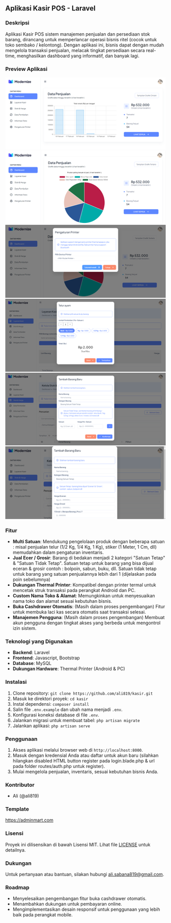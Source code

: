 ## Aplikasi Kasir POS - Laravel

### Deskripsi
Aplikasi Kasir POS sistem manajemen penjualan dan persediaan stok barang, dirancang untuk memperlancar operasi bisnis ritel (cocok untuk toko sembako / kelontong). Dengan aplikasi ini, bisnis dapat dengan mudah mengelola transaksi penjualan, melacak tingkat persediaan secara real-time, menghasilkan dashboard yang informatif, dan banyak lagi.

### Preview Aplikasi
![Preview 1](public/preview/preview-1.png)
![Preview 2](public/preview/preview-2.png)
![Preview 3](public/preview/preview-3.png)
![Preview 4](public/preview/preview-4.png)
![Preview 5](public/preview/preview-5.png)
![Preview 6](public/preview/preview-6.png)

### Fitur
- **Multi Satuan**: Mendukung pengelolaan produk dengan beberapa satuan : misal penjualan telur (1/2 Kg, 1/4 Kg, 1 Kg), stiker (1 Meter, 1 Cm, dll) memudahkan dalam pengaturan inventaris.
- **Jual Ecer / Grosir**: Barang di bedakan menjadi 2 kategori "Satuan Tetap" & "Satuan Tidak Tetap". Satuan tetap untuk barang yang bisa dijual eceran & grosir contoh : bolpoin, sabun, buku, dll. Satuan tidak tetap untuk barang yang satuan penjualannya lebih dari 1 (dijelaskan pada poin sebelumnya)
- **Dukungan Thermal Printer**: Kompatibel dengan printer termal untuk mencetak struk transaksi pada perangkat Android dan PC.
- **Custom Nama Toko & Alamat**: Memungkinkan untuk menyesuaikan nama toko dan alamat sesuai kebutuhan bisnis.
- **Buka Cashdrawer Otomatis**: (Masih dalam proses pengembangan) Fitur untuk membuka laci kas secara otomatis saat transaksi selesai.
- **Manajemen Pengguna**: (Masih dalam proses pengembangan) Membuat akun pengguna dengan tingkat akses yang berbeda untuk mengontrol izin sistem.

### Teknologi yang Digunakan
- **Backend**: Laravel
- **Frontend**: Javascript, Bootstrap 
- **Database**: MySQL
- **Dukungan Hardware**: Thermal Printer (Android & PC)

### Instalasi
1. Clone repository: `git clone https://github.com/ali819/kasir.git`
2. Masuk ke direktori proyek: `cd kasir`
3. Instal dependensi: `composer install`
4. Salin file `.env.example` dan ubah nama menjadi `.env`.
5. Konfigurasi koneksi database di file `.env`.
6. Jalankan migrasi untuk membuat tabel: `php artisan migrate`
7. Jalankan aplikasi: `php artisan serve`

### Penggunaan
1. Akses aplikasi melalui browser web di `http://localhost:8000`.
2. Masuk dengan kredensial Anda atau daftar untuk akun baru (silahkan hilangkan disabled HTML button register pada login.blade.php & url pada folder routes/auth.php untuk register).
3. Mulai mengelola penjualan, inventaris, sesuai kebutuhan bisnis Anda.

### Kontributor
- Ali (@ali819)

### Template
https://adminmart.com

### Lisensi
Proyek ini dilisensikan di bawah Lisensi MIT. Lihat file [LICENSE](LICENSE) untuk detailnya.

### Dukungan
Untuk pertanyaan atau bantuan, silakan hubungi [ali.sabana819@gmail.com](mailto:ali.sabana819@gmail.com).

### Roadmap
- Menyelesaikan pengembangan fitur buka cashdrawer otomatis.
- Menambahkan dukungan untuk pembayaran online.
- Mengimplementasikan desain responsif untuk penggunaan yang lebih baik pada perangkat mobile.
